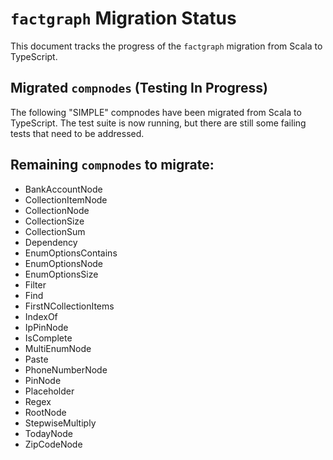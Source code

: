 # `factgraph` Migration Status

This document tracks the progress of the `factgraph` migration from Scala to TypeScript.

## Migrated `compnodes` (Testing In Progress)
The following "SIMPLE" compnodes have been migrated from Scala to TypeScript. The test suite is now running, but there are still some failing tests that need to be addressed.

## Remaining `compnodes` to migrate:
- BankAccountNode
- CollectionItemNode
- CollectionNode
- CollectionSize
- CollectionSum
- Dependency
- EnumOptionsContains
- EnumOptionsNode
- EnumOptionsSize
- Filter
- Find
- FirstNCollectionItems
- IndexOf
- IpPinNode
- IsComplete
- MultiEnumNode
- Paste
- PhoneNumberNode
- PinNode
- Placeholder
- Regex
- RootNode
- StepwiseMultiply
- TodayNode
- ZipCodeNode

